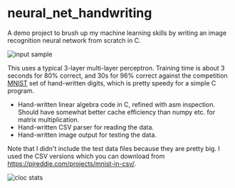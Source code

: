# neural_net_handwriting

A demo project to brush up my machine learning skills by writing an image recognition neural network from scratch in C.

![input sample](img2_label_4.png)

This uses a typical 3-layer multi-layer perceptron.
Training time is about 3 seconds for 80% correct, and 30s for 96% correct
against the competition [MNIST](http://yann.lecun.com/exdb/mnist/) set of
hand-written digits, which is pretty speedy for a simple C program.

* Hand-written linear algebra code in C, refined with asm inspection. Should have somewhat better cache efficiency than numpy etc. for matrix multiplication.
* Hand-written CSV parser for reading the data.
* Hand-written image output for testing the data.

Note that I didn't include the test data files because they are pretty big.
I used the CSV versions which you can download from https://pjreddie.com/projects/mnist-in-csv/.

![cloc stats](Screenshot_2017-04-15_00-27-34.png)
